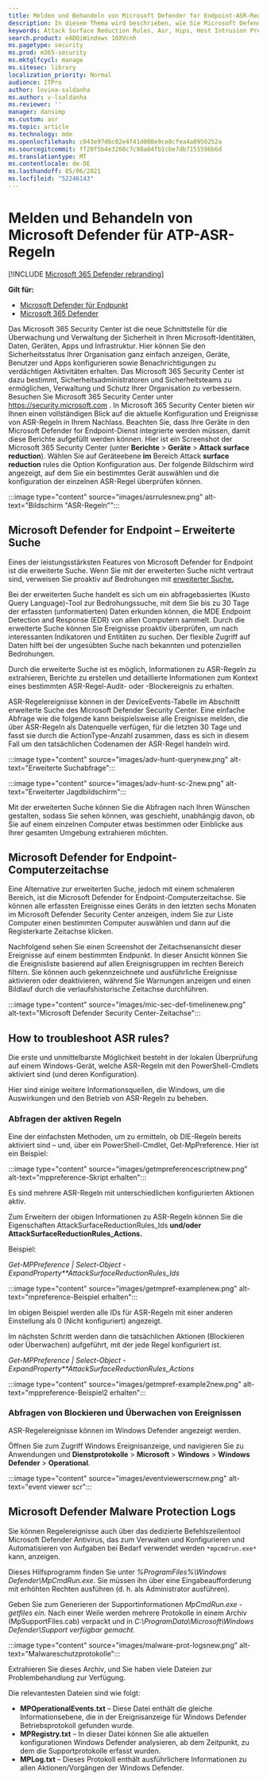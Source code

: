 ```yaml
---
title: Melden und Behandeln von Microsoft Defender for Endpoint-ASR-Regeln
description: In diesem Thema wird beschrieben, wie Sie Microsoft Defender for Endpoint -ASR-Regeln melden und Behandeln von Problemen behandeln.
keywords: Attack Surface Reduction Rules, Asr, Hips, Host Intrusion Prevention System, Protection Rules, Anti-Exploit, Antiexploit, Exploit, Infection Prevention, microsoft defender for endpoint
search.product: eADQiWindows 10XVcnh
ms.pagetype: security
ms.prod: m365-security
ms.mktglfcycl: manage
ms.sitesec: library
localization_priority: Normal
audience: ITPro
author: lovina-saldanha
ms.author: v-lsaldanha
ms.reviewer: ''
manager: dansimp
ms.custom: asr
ms.topic: article
ms.technology: mde
ms.openlocfilehash: c043e97d6c02e4f41d000e9ce8cfea4a0950252a
ms.sourcegitcommit: ff20f5b4e3268c7c98a84fb1cbe7db7151596b6d
ms.translationtype: MT
ms.contentlocale: de-DE
ms.lasthandoff: 05/06/2021
ms.locfileid: "52246143"
---
```

# <a name="report-and-troubleshoot-microsoft-defender-for-atp-asr-rules"></a>Melden und Behandeln von Microsoft Defender für ATP-ASR-Regeln

[!INCLUDE [Microsoft 365 Defender rebranding](../../includes/microsoft-defender.md)]

**Gilt für:**

- [Microsoft Defender für Endpunkt](https://go.microsoft.com/fwlink/?linkid=2154037)
- [Microsoft 365 Defender](https://go.microsoft.com/fwlink/?linkid=2118804)

Das Microsoft 365 Security Center ist die neue Schnittstelle für die Überwachung und Verwaltung der Sicherheit in Ihren Microsoft-Identitäten, Daten, Geräten, Apps und Infrastruktur. Hier können Sie den Sicherheitsstatus Ihrer Organisation ganz einfach anzeigen, Geräte, Benutzer und Apps konfigurieren sowie Benachrichtigungen zu verdächtigen Aktivitäten erhalten. Das Microsoft 365 Security Center ist dazu bestimmt, Sicherheitsadministratoren und Sicherheitsteams zu ermöglichen, Verwaltung und Schutz Ihrer Organisation zu verbessern. Besuchen Sie Microsoft 365 Security Center unter https://security.microsoft.com .
In Microsoft 365 Security Center bieten wir Ihnen einen vollständigen Blick auf die aktuelle Konfiguration und Ereignisse von ASR-Regeln in Ihrem Nachlass. Beachten Sie, dass Ihre Geräte in den Microsoft Defender for Endpoint-Dienst integrierte werden müssen, damit diese Berichte aufgefüllt werden können.
Hier ist ein Screenshot der Microsoft 365 Security Center (unter **Berichte**  >  **Geräte**  >  **Attack surface reduction**). Wählen Sie auf Geräteebene **im** Bereich Attack **surface reduction** rules die Option Konfiguration aus. Der folgende Bildschirm wird angezeigt, auf dem Sie ein bestimmtes Gerät auswählen und die konfiguration der einzelnen ASR-Regel überprüfen können.

:::image type="content" source="images/asrrulesnew.png" alt-text="Bildschirm &quot;ASR-Regeln&quot;":::

## <a name="microsoft-defender-for-endpoint--advanced-hunting"></a>Microsoft Defender for Endpoint – Erweiterte Suche

Eines der leistungsstärksten Features von Microsoft Defender for Endpoint ist die erweiterte Suche. Wenn Sie mit der erweiterten Suche nicht vertraut sind, verweisen Sie proaktiv auf Bedrohungen mit [erweiterter Suche.](advanced-hunting-overview.md)

Bei der erweiterten Suche handelt es sich um ein abfragebasiertes (Kusto Query Language)-Tool zur Bedrohungssuche, mit dem Sie bis zu 30 Tage der erfassten (unformatierten) Daten erkunden können, die MDE Endpoint Detection and Response (EDR) von allen Computern sammelt. Durch die erweiterte Suche können Sie Ereignisse proaktiv überprüfen, um nach interessanten Indikatoren und Entitäten zu suchen. Der flexible Zugriff auf Daten hilft bei der ungesübten Suche nach bekannten und potenziellen Bedrohungen.

Durch die erweiterte Suche ist es möglich, Informationen zu ASR-Regeln zu extrahieren, Berichte zu erstellen und detaillierte Informationen zum Kontext eines bestimmten ASR-Regel-Audit- oder -Blockereignis zu erhalten.

ASR-Regelereignisse können in der DeviceEvents-Tabelle im Abschnitt erweiterte Suche des Microsoft Defender Security Center. Eine einfache Abfrage wie die folgende kann beispielsweise alle Ereignisse melden, die über ASR-Regeln als Datenquelle verfügen, für die letzten 30 Tage und fasst sie durch die ActionType-Anzahl zusammen, dass es sich in diesem Fall um den tatsächlichen Codenamen der ASR-Regel handeln wird.

:::image type="content" source="images/adv-hunt-querynew.png" alt-text="Erweiterte Suchabfrage":::

:::image type="content" source="images/adv-hunt-sc-2new.png" alt-text="Erweiterter Jagdbildschirm":::

Mit der erweiterten Suche können Sie die Abfragen nach Ihren Wünschen gestalten, sodass Sie sehen können, was geschieht, unabhängig davon, ob Sie auf einem einzelnen Computer etwas bestimmen oder Einblicke aus Ihrer gesamten Umgebung extrahieren möchten.

## <a name="microsoft-defender-for-endpoint-machine-timeline"></a>Microsoft Defender for Endpoint-Computerzeitachse

Eine Alternative zur erweiterten Suche, jedoch mit einem schmaleren Bereich, ist die Microsoft Defender for Endpoint-Computerzeitachse. Sie können alle erfassten Ereignisse eines Geräts in den letzten sechs Monaten im Microsoft Defender Security Center anzeigen, indem Sie zur Liste Computer einen bestimmten Computer auswählen und dann auf die Registerkarte Zeitachse klicken.

Nachfolgend sehen Sie einen Screenshot der Zeitachsenansicht dieser Ereignisse auf einem bestimmten Endpunkt.  In dieser Ansicht können Sie die Ereignisliste basierend auf allen Ereignisgruppen im rechten Bereich filtern. Sie können auch gekennzeichnete und ausführliche Ereignisse aktivieren oder deaktivieren, während Sie Warnungen anzeigen und einen Bildlauf durch die verlaufshistorische Zeitachse durchführen.

:::image type="content" source="images/mic-sec-def-timelinenew.png" alt-text="Microsoft Defender Security Center-Zeitachse":::

## <a name="how-to-troubleshoot-asr-rules"></a>How to troubleshoot ASR rules?

Die erste und unmittelbarste Möglichkeit besteht in der lokalen Überprüfung auf einem Windows-Gerät, welche ASR-Regeln mit den PowerShell-Cmdlets aktiviert sind (und deren Konfiguration).

Hier sind einige weitere Informationsquellen, die Windows, um die Auswirkungen und den Betrieb von ASR-Regeln zu beheben.

### <a name="querying-which-rules-are-active"></a>Abfragen der aktiven Regeln
Eine der einfachsten Methoden, um zu ermitteln, ob DIE-Regeln bereits aktiviert sind – und, über ein PowerShell-Cmdlet, Get-MpPreference.
Hier ist ein Beispiel:

:::image type="content" source="images/getmpreferencescriptnew.png" alt-text="mppreference-Skript erhalten":::

Es sind mehrere ASR-Regeln mit unterschiedlichen konfigurierten Aktionen aktiv.

Zum Erweitern der obigen Informationen zu ASR-Regeln können Sie die Eigenschaften AttackSurfaceReductionRules_Ids **und/oder** **AttackSurfaceReductionRules_Actions.**

Beispiel:

*Get-MPPreference | Select-Object -ExpandProperty**AttackSurfaceReductionRules_Ids*

:::image type="content" source="images/getmpref-examplenew.png" alt-text="mpreference-Beispiel erhalten":::

Im obigen Beispiel werden alle IDs für ASR-Regeln mit einer anderen Einstellung als 0 (Nicht konfiguriert) angezeigt.

Im nächsten Schritt werden dann die tatsächlichen Aktionen (Blockieren oder Überwachen) aufgeführt, mit der jede Regel konfiguriert ist. 

*Get-MPPreference | Select-Object -ExpandProperty**AttackSurfaceReductionRules_Actions*

:::image type="content" source="images/getmpref-example2new.png" alt-text="mppreference-Beispiel2 erhalten":::

### <a name="querying-blocking-and-auditing-events"></a>Abfragen von Blockieren und Überwachen von Ereignissen
ASR-Regelereignisse können im Windows Defender angezeigt werden.

Öffnen Sie zum Zugriff Windows Ereignisanzeige, und navigieren Sie zu Anwendungen und **Dienstprotokolle**  >  **Microsoft**  >  **Windows**  >  **Windows Defender**  >  **Operational**.

:::image type="content" source="images/eventviewerscrnew.png" alt-text="event viewer scr":::

## <a name="microsoft-defender-malware-protection-logs"></a>Microsoft Defender Malware Protection Logs
Sie können Regelereignisse auch über das dedizierte Befehlszeilentool Microsoft Defender Antivirus, das zum Verwalten und Konfigurieren und Automatisieren von Aufgaben bei Bedarf verwendet werden `*mpcmdrun.exe*` kann, anzeigen.

Dieses Hilfsprogramm finden Sie unter *%ProgramFiles%\Windows Defender\MpCmdRun.exe*. Sie müssen ihn über eine Eingabeaufforderung mit erhöhten Rechten ausführen (d. h. als Administrator ausführen).

Geben Sie zum Generieren der Supportinformationen *MpCmdRun.exe -getfiles ein.* Nach einer Weile werden mehrere Protokolle in einem Archiv (MpSupportFiles.cab) verpackt und in *C:\ProgramData\Microsoft\Windows Defender\Support verfügbar gemacht.*

:::image type="content" source="images/malware-prot-logsnew.png" alt-text="Malwareschutzprotokolle":::

Extrahieren Sie dieses Archiv, und Sie haben viele Dateien zur Problembehandlung zur Verfügung.

Die relevantesten Dateien sind wie folgt:

- **MPOperationalEvents.txt** – Diese Datei enthält die gleiche Informationsebene, die in der Ereignisanzeige für Windows Defender Betriebsprotokoll gefunden wurde.
- **MPRegistry.txt** – In dieser Datei können Sie alle aktuellen konfigurationen Windows Defender analysieren, ab dem Zeitpunkt, zu dem die Supportprotokolle erfasst wurden.
- **MPLog.txt** – Dieses Protokoll enthält ausführlichere Informationen zu allen Aktionen/Vorgängen der Windows Defender.
